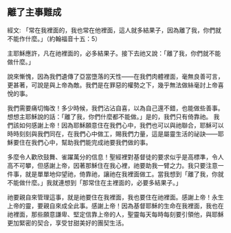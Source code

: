 ## 離了主事難成 ##

經文: 「常在我裡面的，我也常在他裡面，這人就多結果子，因為離了我，你們就不能作什麼。」（約翰福音十五：5）



主耶穌應許，凡在祂裡面的，必多結果子。接下去祂又說：「離了我，你們就不能做什麼。」

說來慚愧，因為我們遺傳了亞當墮落的天性——在我們肉體裡面，毫無良善可言，更甚著，可說是與上帝為敵。我們是在罪惡的權勢之下，幾乎無法做絲毫討上帝喜悅的事。

我們需要痛切悔改！多少時候，我們沾沾自喜，以為自己還不錯，也能做些善事。想想主耶穌說的話：「離了我，你們什麼都不能做。」是的，我們只有倚靠祂。 我們該如何感謝上帝！因為耶穌願意住在我們心中，我們也可以與祂聯合，耶穌可以時時刻刻與我們同在，在我們心中做工，賜我們力量，這是屬靈生活的祕訣——耶穌要住在我們心中，幫助我們能完成祂要我們做的事。

多麼令人歡欣鼓舞、雀躍萬分的信息！聖經裡對基督徒的要求似乎是高標準，令人高不可攀，但感謝上帝，因著那穌住在我心裡，祂要助我一臂之力。我只要注意一件事，就是單單地仰望祂，倚靠祂，讓祂在我裡面做工。當我想到「離了我，你就不能做什麼。」我就連想到「那常住在主裡面的，必要多結果子。」

祂要親自來管理這事，就是祂要住在我裡面，我也要住在祂裡面。感謝上帝！永生上帝的靈，要親自來成全此事。感謝上帝！因為基督耶穌的生命在我裡面，我也在祂裡面，那些願意謙卑、堅定信靠上帝的人，聖靈每天每時每刻要引領他，與耶穌更加緊密的契合，享受甘甜美好的團契生活。